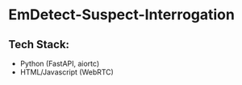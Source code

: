 # EmDetect-Suspect-Interrogation
## Tech Stack:
* Python (FastAPI, aiortc)
* HTML/Javascript (WebRTC)
